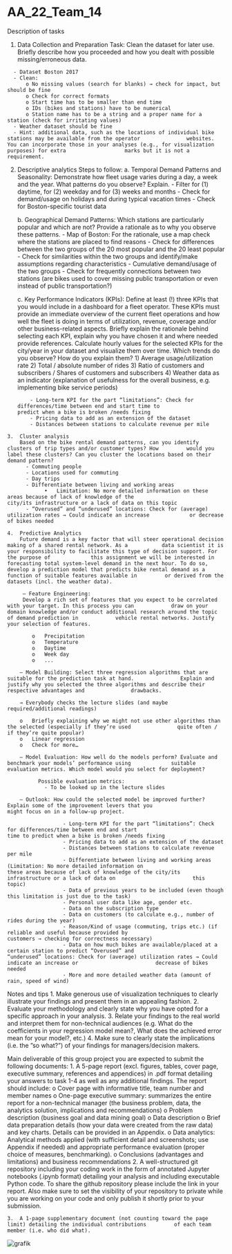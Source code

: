 # AA_22_Team_14

Description of tasks
  1.	Data Collection and Preparation
      Task: Clean the dataset for later use. Briefly describe how you proceeded and how you dealt with possible           missing/erroneous data.

      -	Dataset Boston 2017
      -	Clean:
          o	No missing values (search for blanks) → check for impact, but should be fine
          o	Check for correct formats
          o	Start time has to be smaller than end time
          o	IDs (bikes and stations) have to be numerical
          o	Station name has to be a string and a proper name for a station (check for irritating values)
      -	Weather dataset should be fine
      -	Hint: additional data, such as the locations of individual bike stations may be available from the operator               websites. You can incorporate those in your analyses (e.g., for visualization purposes) for extra                   marks but it is not a requirement.

  2.	Descriptive analytics
      Steps to follow:
        a.	Temporal Demand Patterns and Seasonality: Demonstrate how fleet usage varies during a day, a week and                the year. What patterns do you observe? Explain.
                -	Filter for (1) daytime, for (2) weekday and for (3) weeks and months
                -	Check for demand/usage on holidays and during typical vacation times
                -	Check for Boston-specific tourist data

        b.	Geographical Demand Patterns: Which stations are particularly popular and which are not? Provide a                   rationale as to why you observe these patterns.
                -	Map of Boston: For the rationale, use a map check where the stations are placed to find reasons
                -	Check for differences between the two groups of the 20 most popular and the 20 least popular
                -	Check for similarities within the two groups and identify/make assumptions regarding                                 characteristics
                -	Cumulative demand/usage of the two groups
                -	Check for frequently connections between two stations (are bikes used to cover missing public                       transportation or even instead of public transportation?)

        c.	Key Performance Indicators (KPIs): Define at least (!) three KPIs that you would include in a dashboard             for a fleet operator. These KPIs must provide an immediate overview of the current fleet operations and             how well the fleet is doing in terms of utilization, revenue, coverage and/or other business-related                 aspects. Briefly explain the rationale behind selecting each KPI, explain why you have chosen it and                 where needed provide references. Calculate hourly values for the selected KPIs for the city/year in your             dataset and visualize them over time. Which trends do you observe? How do you explain them?
                1)	Average usage/utilization rate
                2)	Total / absolute number of rides
                3)	Ratio of customers and subscribers / Shares of customers and subscribers
                4)	Weather data as an indicator (explanation of usefulness for the overall business, e.g.                               implementing bike service periods)

                - Long-term KPI for the part “limitations”: Check for differences/time between end and start time to                   predict when a bike is broken /needs fixing
                - Pricing data to add as an extension of the dataset
                - Distances between stations to calculate revenue per mile

    3.	Cluster analysis
        Based on the bike rental demand patterns, can you identify clusters of trip types and/or customer types? How         would you label these clusters? Can you cluster the locations based on their demand pattern?
          - Commuting people
          - Locations used for commuting
          - Day trips
          - Differentiate between living and working areas
                •	Limitation: No more detailed information on these areas because of lack of knowledge of the                         city/its infrastructure or a lack of data on this topic
          - “Overused” and “underused” locations: Check for (average) utilization rates → Could indicate an increase             or decrease of bikes needed

    4.	Predictive Analytics
        Future demand is a key factor that will steer operational decision making of a shared rental network. As a           data scientist it is your responsibility to facilitate this type of decision support. For the purpose of             this assignment we will be interested in forecasting total system-level demand in the next hour. To do so,           develop a prediction model that predicts bike rental demand as a function of suitable features available in         or derived from the datasets (incl. the weather data).
        
         – Feature Engineering: 
         Develop a rich set of features that you expect to be correlated with your target. In this process you can            draw on your domain knowledge and/or conduct additional research around the topic of demand prediction in            vehicle rental networks. Justify your selection of features.
          
            o	Precipitation
            o	Temperature
            o	Daytime
            o	Week day
            o	...

        – Model Building: Select three regression algorithms that are suitable for the prediction task at hand.               Explain and justify why you selected the three algorithms and describe their respective advantages and               drawbacks.
        
        → Everybody checks the lecture slides (and maybe required/additional readings)

        o	Briefly explaining why we might not use other algorithms than the selected (especially if they’re used               quite often / if they’re quite popular)
        o	Linear regression
        o	Check for more…
	
        – Model Evaluation: How well do the models perform? Evaluate and benchmark your models’ performance using             suitable evaluation metrics. Which model would you select for deployment?
            
              Possible evaluation metrics:
                - To be looked up in the lecture slides

        – Outlook: How could the selected model be improved further? Explain some of the improvement levers that you                    might focus on in a follow-up project.
                    
                      - Long-term KPI for the part “limitations”: Check for differences/time between end and start                           time to predict when a bike is broken /needs fixing
                      - Pricing data to add as an extension of the dataset
                      - Distances between stations to calculate revenue per mile
                      - Differentiate between living and working areas (Limitation: No more detailed information on                         these areas because of lack of knowledge of the city/its infrastructure or a lack of data on                         this topic)
                      - Data of previous years to be included (even though this limitation is just due to the task)
                      - Personal user data like age, gender etc.
                      - Data on the subscription type
                      - Data on customers (to calculate e.g., number of rides during the year)
                      - Reason/Kind of usage (commuting, trips etc.) (if reliable and useful because provided by                             customers → checking for correctness necessary) 
                      - Data on how much bikes are available/placed at a certain station to predict “Overused” and                           “underused” locations: Check for (average) utilization rates → Could indicate an increase or                         decrease of bikes needed
                      - More and more detailed weather data (amount of rain, speed of wind)
                      
Notes and tips
    1.	Make generous use of visualization techniques to clearly illustrate your findings and present them in an             appealing fashion.
    2.	Evaluate your methodology and clearly state why you have opted for a specific approach in your analysis.
    3.	Relate your findings to the real world and interpret them for non-technical audiences (e.g. What do the             coefficients in your regression model mean?, What does the achieved error mean for your model?, etc.)
    4.	Make sure to clearly state the implications (i.e. the ”so what?”) of your findings for managers/decision             makers.
 
Main deliverable of this group project you are expected to submit the following documents:
    1.	A 5-page report (excl. figures, tables, cover page, executive summary, references and appendices) in .pdf           format detailing your answers to task 1-4 as well as any additional findings. The report should include:
            o	Cover page with informative title, team number and member names
            o	One-page executive summary: summarizes the entire report for a non-technical manager (the business                   problem, data, the analytics solution, implications and recommendations)
            o	Problem description (business goal and data mining goal)
            o	Data description
            o	Brief data preparation details (how your data were created from the raw data) and key charts. Details               can be provided in an Appendix.
            o	Data analytics: Analytical methods applied (with sufficient detail and screenshots; use Appendix if                 needed) and appropriate performance evaluation (proper choice of measures, benchmarking).
            o	Conclusions (advantages and limitations) and business recommendations
    2.	A well-structured git repository including your coding work in the form of annotated Jupyter notebooks               (.ipynb format) detailing your analysis and including executable Python code. 
        To share the github repository please include the link in your report. Also make sure to set the visibility         of your repository to private while you are working on your code and only publish it shortly prior to your           submission.

    3.	A 1-page supplementary document (not counting toward the page limit) detailing the individual contributions         of each team member (i.e. who did what).

![grafik](https://user-images.githubusercontent.com/104833634/211152755-afb1810e-4b5d-4494-9c22-a141ed284643.png)



